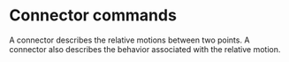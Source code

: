 # Connector commands

A connector describes the relative motions between two points. A connector also describes the behavior associated with the relative motion.
